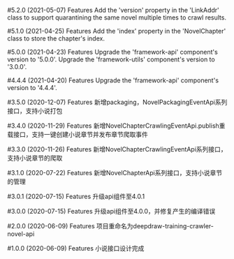 #5.2.0 (2021-05-07)
Features
Add the 'version' property in the 'LinkAddr' class to support quarantining the same novel multiple times to crawl results.

#5.1.0 (2021-04-25)
Features
Add the 'index' property in the 'NovelChapter' class to store the chapter's index.

#5.0.0 (2021-04-23)
Features
Upgrade the 'framework-api' component's version to '5.0.0'.
Upgrade the 'framework-utils' component's version to '3.0.0'.

#4.4.4 (2021-04-20)
Features
Upgrade the 'framework-api' component's version to '4.4.4'.

#3.5.0 (2020-12-07)
Features
新增packaging，NovelPackagingEventApi系列接口，支持小说打包

#3.4.0 (2020-11-29)
Features
新增NovelChapterCrawlingEventApi.publish重载接口，支持一键创建小说章节并发布章节爬取事件

#3.3.0 (2020-11-26)
Features
新增NovelChapterCrawlingEventApi系列接口，支持小说章节的爬取

#3.1.0 (2020-07-22)
Features
新增NovelChapterApi系列接口，支持小说章节的管理

#3.0.1 (2020-07-15)
Features
升级api组件至4.0.1

#3.0.0 (2020-07-15)
Features
升级api组件至4.0.0，并修复产生的编译错误

#2.0.0 (2020-06-09)
Features
项目重命名为deepdraw-training-crawler-novel-api

#1.0.0 (2020-06-09)
Features
小说接口设计完成